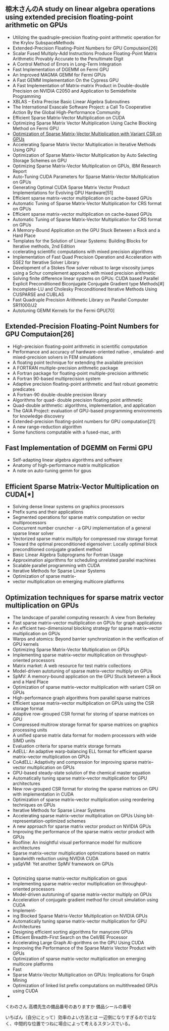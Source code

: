 ## 椋木さんのA study on linear algebra operations using extended precision floating-point arithmetic on GPUs
- Utilizing the quadruple-precision floating-point arithmetic operation for the Krylov SubspaceMethods
- Extended-Precision Floating-Point Numbers for GPU Computaion[26]
- Scalar Fused Multiply-Add Instructions Produce Floating-Point Matrix Arithmetic Provably Accurate to the Penultimate Digit
- A Control Method of Errors in Long-Term Integration
- Fast Implementation of DGEMM on Fermi GPU
- An Improved MAGMA GEMM for Fermi GPUs
- A Fast GEMM Implementation On the Cypress GPU
- A Fast Implementation of Matrix-matrix Product in Double-double Precision on NVIDIA C2050 and Application to Semidefinite Programming
- XBLAS – Extra Precise Basic Linear Algebra Subroutines
- The International Exascale Software Project: a Call To Cooperative Action By the Global High-Performance Community
- Efficient Sparse Matrix-Vector Multiplication on CUDA
- Optimizing Sparse Matrix Vector Multiplication Using Cache Blocking Method on Fermi GPU
- [Optimization of Sparse Matrix-Vector Multiplication with Variant CSR on GPUs](#optimization-techniques-for-sparse-matrix–vector-multiplication-on-gpus)
- Accelerating Sparse Matrix Vector Multiplication in Iterative Methods Using GPU
- Optimization of Sparse Matrix-Vector Multiplication by Auto Selecting Storage Schemes on GPU
- Optimizing Sparse Matrix-Vector Multiplication on GPUs, IBM Research Report
- Auto-Tuning CUDA Parameters for Sparse Matrix-Vector Multiplication on GPUs
- Generating Optimal CUDA Sparse Matrix Vector Product Implementations for Evolving GPU Hardware[51]
- Efficient sparse matrix-vector multiplication on cache-based GPUs
- Automatic Tuning of Sparse Matrix-Vector Multiplication for CRS format on GPUs
- Efficient sparse matrix-vector multiplication on cache-based GPUs
- Automatic Tuning of Sparse Matrix-Vector Multiplication for CRS format on GPUs
- A Memory-Bound Application on the GPU Stuck Between a Rock and a Hard Place
- Templates for the Solution of Linear Systems: Building Blocks for Iterative methods, 2nd Edition
- ccelerating scientific computations with mixed precision algorithms
- Implementation of Fast Quad Precision Operation and Acceleration with SSE2 for Iterative Solver Library
- Development of a Stokes flow solver robust to large viscosity jumps using a Schur complement approach with mixed precision arithmetic
- Solving finite difference linear systems on GPUs: CUDA based Parallel Explicit Preconditioned Biconjugate Conjugate Gradient type Methods[#]
- Incomplete-LU and Cholesky Preconditioned Iterative Methods Using CUSPARSE and CUBLAS
- Fast Quadruple Precision Arithmetic Library on Parallel Computer SR11000/J2
- Autotuning GEMM Kernels for the Fermi GPU[70]

## Extended-Precision Floating-Point Numbers for GPU Computaion[26] 
- High-precision floating-point arithmetic in scientific computation
- Performance and accuracy of hardware-oriented native-, emulated- and mixed-precision solvers in FEM simulations
- A floating point technique for extending the available precision
- A FORTRAN multiple-precision arithmetic package
- A Fortran package for floating-point multiple-precision arithmetic
- A Fortran 90-based multiprecision system
- Adaptive precision floating-point arithmetic and fast robust geometric predicates
- A Fortran-90 double-double precision library
- Algorithms for quad- double precision floating point arithmetic
- Quad-double arithmetic: algorithms, implementation, and application
- The GAIA Project: evaluation of GPU-based programming environments for knowledge discovery
- Extended-precision floating-point numbers for GPU computation[21]
- A new range-reduction algorithm
- Some functions computable with a fused-mac, arith

## Fast Implementation of DGEMM on Fermi GPU
- Self-adapting linear algebra algorithms and software
- Anatomy of high-performance matrix multiplication
- A note on auto-tuning gemm for gpus


## Efficient Sparse Matrix-Vector Multiplication on CUDA[*]
- Solving dense linear systems on graphics processors
- Prefix sums and their applications
- Segmented operations for sparse matrix computation on vector multiprocessors
- Concurrent number cruncher - a GPU implementation of a general sparse linear solver
- Vectorized sparse matrix multiply for compressed row storage format
- Toward the optimal preconditioned eigensolver: Locally optimal block preconditioned conjugate gradient method
- Basic Linear Algebra Subprograms for Fortran Usage
- Approximation algorithms for scheduling unrelated parallel machines
- Scalable parallel programming with CUDA
- Iterative Methods for Sparse Linear Systems
- Optimization of sparse matrix-
- vector multiplication on emerging multicore platforms


## Optimization techniques for sparse matrix vector multiplication on GPUs 
- The landscape of parallel computing research: A view from Berkeley
- Fast sparse matrix–vector multiplication on GPUs for graph applications
- An efficient two-dimensional blocking strategy for sparse matrix–vector multiplication on GPUs
- Warps and atomics: Beyond barrier synchronization in the verification of GPU kernels
- Optimizing Sparse Matrix-Vector Multiplication on GPUs
- Implementing sparse matrix–vector multiplication on throughput-oriented processors
- Matrix market: A web resource for test matrix collections
- Model-driven autotuning of sparse matrix–vector multiply on GPUs
- SpMV: A memory-bound application on the GPU Stuck between a Rock and a Hard Place
- Optimization of sparse matrix–vector multiplication with variant CSR on GPUs
- High-performance graph algorithms from parallel sparse matrices
- Efficient sparse matrix–vector multiplication on GPUs using the CSR storage format
- Adaptive row-grouped CSR format for storing of sparse matrices on GPU
- Compressed multirow storage format for sparse matrices on graphics processing units
- A unified sparse matrix data format for modern processors with wide SIMD units
- Evaluation criteria for sparse matrix storage formats
- AdELL: An adaptive warp-balancing ELL format for efficient sparse matrix–vector multiplication on GPUs
- CoAdELL: Adaptivity and compression for improving sparse matrix–vector multiplication on GPUs
- GPU-based steady-state solution of the chemical master equation
- Automatically tuning sparse matrix–vector multiplication for GPU architectures
- New row-grouped CSR format for storing the sparse matrices on GPU with implementation in CUDA
- Optimization of sparse matrix–vector multiplication using reordering techniques on GPUs
- Iterative Methods for Sparse Linear Systems
- Accelerating sparse matrix–vector multiplication on GPUs Using bit-representation-optimized schemes
- A new approach for sparse matrix vector product on NVIDIA GPUs
- Improving the performance of the sparse matrix vector product with GPUs
- Roofline: An insightful visual performance model for multicore architectures
- Sparse matrix–vector multiplication optimizations based on matrix bandwidth reduction using NVIDIA CUDA
- yaSpVM: Yet another SpMV framework on GPUs


## 
- Optimizing sparse matrix-vector multiplication on gpus
- Implementing sparse matrix-vector multiplication on throughput-oriented processors
- Model-driven autotuning of sparse matrix-vector multiply on GPUs
- Acceleration of conjugate gradient method for circuit simulation using CUDA
- Implement-
- ing Blocked Sparse Matrix-Vector Multiplication on NVIDIA GPUs
- Automatically tuning sparse matrix-vector multiplication for GPU Architectures
- Designing efficient sorting algorithms for manycore GPUs
- Efficient Breadth-First Search on the Cell/BE Processor
- Accelerating Large Graph Al-gorithms on the GPU Using CUDA
- Improving the Performance of the Sparse Matrix Vector Product with GPUs
- Optimization of sparse matrix-vector multiplication on emerging multicore platforms
- Fast
- Sparse Matrix-Vector Multiplication on GPUs: Implications for Graph Mining
- Optimization of linked list prefix computations on multithreaded GPUs using CUDA
-

くわのさん
高橋先生の備品番号のありますか
備品シールの番号

いちばん（自分にとって）効率のよい方法とは
一辺倒になりすぎるのではなく、中間的な位置でつねに場合によって考えるスタンスでいる。
